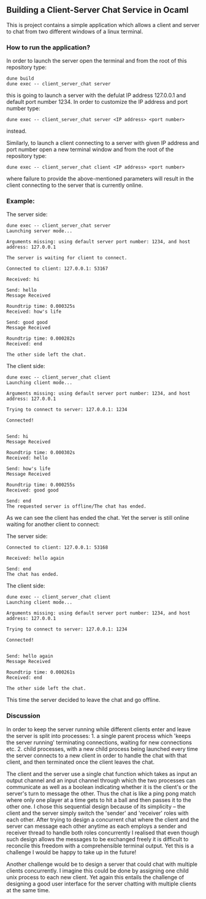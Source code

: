 ## Building a Client-Server Chat Service in Ocaml

This is project contains a simple application which allows a client and server to chat from two different windows of a linux terminal. 

### How to run the application?

In order to launch the server open the terminal and from the root of this repository type:

```
dune build
dune exec -- client_server_chat server
```
this is going to launch a server with the defulat IP address 127.0.0.1 and default port number 1234. In order to customize the IP address and port number type:
```
dune exec -- client_server_chat server <IP address> <port number>
```
instead.

Similarly, to launch a client connecting to a server with given IP address and port number open a new terminal window and from the root of the repository type:
```
dune exec -- client_server_chat client <IP address> <port number>
```
where failure to provide the above-mentioned parameters will result in the client connecting to the server that is currently online.

### Example:

The server side:
```
dune exec -- client_server_chat server
Launching server mode... 

Arguments missing: using default server port number: 1234, and host address: 127.0.0.1 
 
The server is waiting for client to connect. 

Connected to client: 127.0.0.1: 53167 

Received: hi 

Send: hello
Message Received 

Roundtrip time: 0.000325s
Received: how's life 

Send: good good
Message Received 

Roundtrip time: 0.000282s
Received: end 

The other side left the chat. 
```

The client side:
```
dune exec -- client_server_chat client
Launching client mode... 

Arguments missing: using default server port number: 1234, and host address: 127.0.0.1 
 
Trying to connect to server: 127.0.0.1: 1234 

Connected! 


Send: hi
Message Received 

Roundtrip time: 0.000302s
Received: hello 

Send: how's life
Message Received 

Roundtrip time: 0.000255s
Received: good good 

Send: end
The requested server is offline/The chat has ended. 
```

As we can see the client has ended the chat. Yet the server is still online waiting for another client to connect:

The server side:
```
Connected to client: 127.0.0.1: 53168 

Received: hello again 

Send: end
The chat has ended.
```

The client side:
```
dune exec -- client_server_chat client
Launching client mode... 

Arguments missing: using default server port number: 1234, and host address: 127.0.0.1 
 
Trying to connect to server: 127.0.0.1: 1234 

Connected! 


Send: hello again
Message Received 

Roundtrip time: 0.000261s
Received: end 

The other side left the chat.
```

This time the server decided to leave the chat and go offline.

### Discussion

In order to keep the server running while different clients enter and leave the server is split into processes: 1. a single parent process which 'keeps the server running' terminating connections, waiting for new connections etc. 2. child processes, with a new child process being launched every time the server connects to a new client in order to handle the chat with that client, and then terminated once the client leaves the chat.

The client and the server use a single chat function which takes as input an output channel and an input channel through which the two processes can communicate as well as a boolean indicating whether it is the client's or the server's turn to message the other. Thus the chat is like a ping pong match where only one player at a time gets to hit a ball and then passes it to the other one. I chose this sequential design because of its simplicity – the client and the server simply switch the 'sender' and 'receiver' roles with each other. After trying to design a concurrent chat where the client and the server can message each other anytime as each employs a sender and receiver thread to handle both roles concurrently I realised that even though such design allows the messages to be exchanged freely it is difficult to reconcile this freedom with a comprehensible terminal output. Yet this is a challenge I would be happy to take up in the future!

Another challenge would be to design a server that could chat with multiple clients concurrently. I imagine this could be done by assigning one child unix process to each new client. Yet again this entails the challenge of designing a good user interface for the server chatting with multiple clients at the same time.





